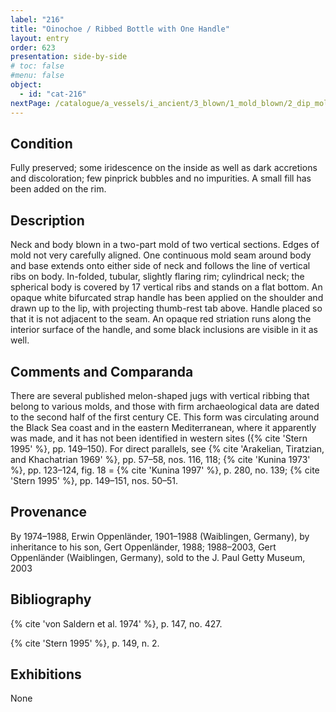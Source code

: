 ```yaml
---
label: "216"
title: "Oinochoe / Ribbed Bottle with One Handle"
layout: entry
order: 623
presentation: side-by-side
# toc: false
#menu: false 
object:
  - id: "cat-216"
nextPage: /catalogue/a_vessels/i_ancient/3_blown/1_mold_blown/2_dip_mold_blown/1_bowls_cups/cat-217/
---
```


## Condition

Fully preserved; some iridescence on the inside as well as dark accretions and discoloration; few pinprick bubbles and no impurities. A small fill has been added on the rim.

## Description

Neck and body blown in a two-part mold of two vertical sections. Edges of mold not very carefully aligned. One continuous mold seam around body and base extends onto either side of neck and follows the line of vertical ribs on body. In-folded, tubular, slightly flaring rim; cylindrical neck; the spherical body is covered by 17 vertical ribs and stands on a flat bottom. An opaque white bifurcated strap handle has been applied on the shoulder and drawn up to the lip, with projecting thumb-rest tab above. Handle placed so that it is not adjacent to the seam. An opaque red striation runs along the interior surface of the handle, and some black inclusions are visible in it as well.

## Comments and Comparanda

There are several published melon-shaped jugs with vertical ribbing that belong to various molds, and those with firm archaeological data are dated to the second half of the first century CE. This form was circulating around the Black Sea coast and in the eastern Mediterranean, where it apparently was made, and it has not been identified in western sites ({% cite 'Stern 1995' %}, pp. 149–150). For direct parallels, see {% cite 'Arakelian, Tiratzian, and Khachatrian 1969' %}, pp. 57–58, nos. 116, 118; {% cite 'Kunina 1973' %}, pp. 123–124, fig. 18 = {% cite 'Kunina 1997' %}, p. 280, no. 139; {% cite 'Stern 1995' %}, pp. 149–151, nos. 50–51.

## Provenance

By 1974–1988, Erwin Oppenländer, 1901–1988 (Waiblingen, Germany), by inheritance to his son, Gert Oppenländer, 1988; 1988–2003, Gert Oppenländer (Waiblingen, Germany), sold to the J. Paul Getty Museum, 2003

## Bibliography

{% cite 'von Saldern et al. 1974' %}, p. 147, no. 427.

{% cite 'Stern 1995' %}, p. 149, n. 2.

## Exhibitions

None